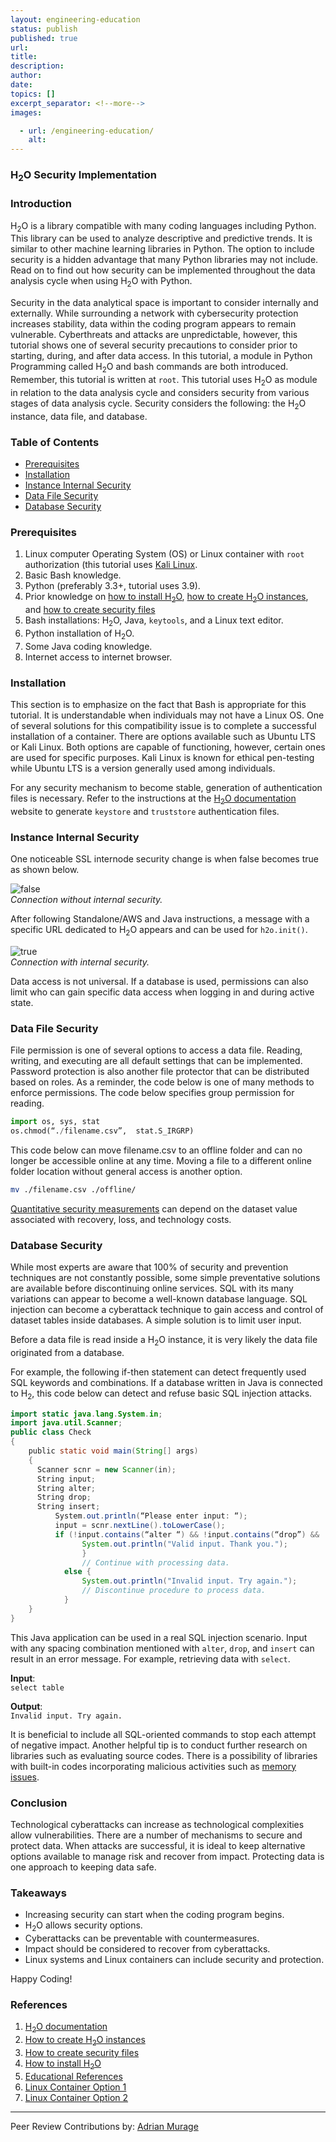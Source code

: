 ```yaml
---
layout: engineering-education
status: publish
published: true
url: 
title: 
description:  
author: 
date: 
topics: []
excerpt_separator: <!--more-->
images:

  - url: /engineering-education/
    alt:
---
```


### H<sub>2</sub>O Security Implementation

### Introduction
H<sub>2</sub>O is a library compatible with many coding languages including Python. This library can be used to analyze descriptive and predictive trends. It is similar to other machine learning libraries in Python. The option to include security is a hidden advantage that many Python libraries may not include. Read on to find out how security can be implemented throughout the data analysis cycle when using H<sub>2</sub>O with Python.  

Security in the data analytical space is important to consider internally and externally. While surrounding a network with cybersecurity protection increases stability, data within the coding program appears to remain vulnerable. Cyberthreats and attacks are unpredictable, however, this tutorial shows one of several security precautions to consider prior to starting, during, and after data access. In this tutorial, a module in Python Programming called H<sub>2</sub>O and bash commands are both introduced. Remember, this tutorial is written at `root`. This tutorial uses H<sub>2</sub>O as module in relation to the data analysis cycle and considers security from various stages of data analysis cycle. Security considers the following: the H<sub>2</sub>O instance, data file, and database.   

### Table of Contents
- [Prerequisites](#prerequisites)
- [Installation](#installation)
- [Instance Internal Security](#instance-internal-security)
- [Data File Security](#data-file-security)
- [Database Security](#database-security)

### Prerequisites
1. Linux computer Operating System (OS) or Linux container with `root` authorization (this tutorial uses [Kali Linux](https://kali.org/).
2. Basic Bash knowledge.
3. Python (preferably 3.3+, tutorial uses 3.9).
4. Prior knowledge on [how to install H<sub>2</sub>O](http://docs.h2o.ai/h2o/latest-stable/h2o-docs/downloading.html#install-in-python), [how to create H<sub>2</sub>O instances](http://docs.h2o.ai/h2o/latest-stable/h2o-docs/starting-h2o.html#from-python), and [how to create security files](https://h2o-release.s3.amazonaws.com/h2o/rel-xu/3/docs-website/h2o-docs/security.html?highlight=security)
5. Bash installations: H<sub>2</sub>O, Java, `keytools`, and a Linux text editor.
6. Python installation of H<sub>2</sub>O.
7. Some Java coding knowledge.
8. Internet access to internet browser.

### Installation
This section is to emphasize on the fact that Bash is appropriate for this tutorial. It is understandable when individuals may not have a Linux OS. One of several solutions for this compatibility issue is to complete a successful installation of a container. There are options available such as Ubuntu LTS or Kali Linux. Both options are capable of functioning, however, certain ones are used for specific purposes. Kali Linux is known for ethical pen-testing while Ubuntu LTS is a version generally used among individuals.  

For any security mechanism to become stable, generation of authentication files is necessary. Refer to the instructions at the [H<sub>2</sub>O documentation](https://h2o-release.s3.amazonaws.com/h2o/rel-xu/3/docs-website/h2o-docs/security.html?highlight=security) website to generate `keystore` and `truststore` authentication files.  

### Instance Internal Security
One noticeable SSL internode security change is when false becomes true as shown below.  

![false](/engineering-education/content/articles/h2o-security-implementation/false.jpg)    
_Connection without internal security._  

After following Standalone/AWS and Java instructions, a message with a specific URL dedicated to H<sub>2</sub>O appears and can be used for `h2o.init()`.  

![true](/engineering-education/content/articles/h2o-security-implementation/true.jpg)    
_Connection with internal security._  

Data access is not universal. If a database is used, permissions can also limit who can gain specific data access when logging in and during active state.  

### Data File Security
File permission is one of several options to access a data file. Reading, writing, and executing are all default settings that can be implemented. Password protection is also another file protector that can be distributed based on roles. As a reminder, the code below is one of many methods to enforce permissions. The code below specifies group permission for reading.  

```python
import os, sys, stat
os.chmod(“./filename.csv”,  stat.S_IRGRP)
```
This code below can move filename.csv to an offline folder and can no longer be accessible online at any time. Moving a file to a different online folder location without general access is another option.  

```bash
mv ./filename.csv ./offline/
```

[Quantitative security measurements](https://www.edx.org/microbachelors/nyux-cybersecurity-fundamentals) can depend on the dataset value associated with recovery, loss, and technology costs. 

### Database Security
While most experts are aware that 100% of security and prevention techniques are not constantly possible, some simple preventative solutions are available before discontinuing online services. SQL with its many variations can appear to become a well-known database language. SQL injection can become a cyberattack technique to gain access and control of dataset tables inside databases. A simple solution is to limit user input.  

Before a data file is read inside a H<sub>2</sub>O instance, it is very likely the data file originated from a database.  

For example, the following if-then statement can detect frequently used SQL keywords and combinations. If a database written in Java is connected to H<sub>2</sub>, this code below can detect and refuse basic SQL injection attacks.  

```Java
import static java.lang.System.in;
import java.util.Scanner;
public class Check
{
    public static void main(String[] args)
    {
      Scanner scnr = new Scanner(in);
      String input;
      String alter;
      String drop;
      String insert;
          System.out.println(“Please enter input: “);
          input = scnr.nextLine().toLowerCase();
          if (!input.contains(“alter “) && !input.contains(“drop”) && !input.contains(“insert”) && !input.contains(“select”)) {
                System.out.println("Valid input. Thank you.");
                }
                // Continue with processing data.
            else {
                System.out.println("Invalid input. Try again.");
                // Discontinue procedure to process data.
            }
    }
}
```  


This Java application can be used in a real SQL injection scenario. Input with any spacing combination mentioned with `alter`, `drop`, and `insert` can result in an error message. For example, retrieving data with `select`.

**Input**:  
`select table`

**Output**:  
`Invalid input. Try again.`

It is beneficial to include all SQL-oriented commands to stop each attempt of negative impact. Another helpful tip is to conduct further research on libraries such as evaluating source codes. There is a possibility of libraries with built-in codes incorporating malicious activities such as [memory issues](https://www.edx.org/microbachelors/nyux-cybersecurity-fundamentals).  

### Conclusion
Technological cyberattacks can increase as technological complexities allow vulnerabilities. There are a number of mechanisms to secure and protect data. When attacks are successful, it is ideal to keep alternative options available to manage risk and recover from impact. Protecting data is one approach to keeping data safe.  

### Takeaways
- Increasing security can start when the coding program begins.
- H<sub>2</sub>O allows security options.
- Cyberattacks can be preventable with countermeasures.
- Impact should be considered to recover from cyberattacks.
- Linux systems and Linux containers can include security and protection.

Happy Coding!  

### References
1. [H<sub>2</sub>O documentation](https://h2o-release.s3.amazonaws.com/h2o/rel-xu/3/docs-website/h2o-docs/index.html)  
2. [How to create H<sub>2</sub>O instances](http://docs.h2o.ai/h2o/latest-stable/h2o-docs/starting-h2o.html#from-python)  
3. [How to create security files](https://h2o-release.s3.amazonaws.com/h2o/rel-xu/3/docs-website/h2o-docs/security.html?highlight=security)  
4. [How to install H<sub>2</sub>O](http://docs.h2o.ai/h2o/latest-stable/h2o-docs/downloading.html#install-in-python)  
5. [Educational References](https://www.edx.org/microbachelors/nyux-cybersecurity-fundamentals)  
6. [Linux Container Option 1](https://ubuntu.com/download/desktop)  
7. [Linux Container Option 2](https://kali.org/)

---
Peer Review Contributions by: [Adrian Murage](/engineering-education/authors/adrian-murage/) 
